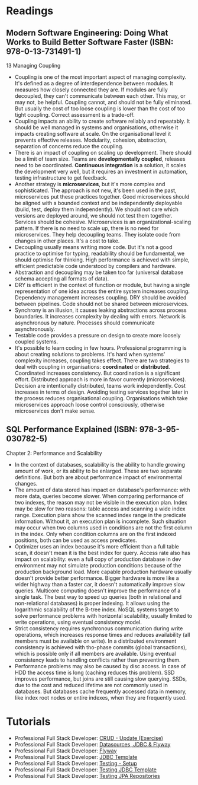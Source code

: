 # Readings

## Modern Software Engineering: Doing What Works to Build Better Software Faster (ISBN: 978-0-13-731491-1)

13 Managing Coupling

- Coupling is one of the most important aspect of managing complexity. It's defined as a degree of interdependence
  between modules. It measures how closely connected they are. If modules are fully decoupled, they can't communicate
  between each other. This may, or may not, be helpful. Coupling cannot, and should not be fully eliminated. But usually
  the cost of too loose coupling is lower than the cost of too tight coupling. Correct assessment is a trade-off.
- Coupling impacts an ability to create software reliably and repeatably. It should be well managed in systems and
  organisations, otherwise it impacts creating software at scale. On the organisational level it prevents effective
  releases. Modularity, cohesion, abstraction, separation of concerns reduce the coupling.
- There is an impact of coupling on scaling up development. There should be a limit of team size. Teams are
  __developmentally coupled__, releases need to be coordinated. __Continuous integration__ is a solution, it scales the
  development very well, but it requires an investment in automation, testing infrastructure to get feedback.
- Another strategy is __microservices__, but it's more complex and sophisticated. The approach is not new, it's been
  used in the past, microservices put these practices together. Good microservices should be aligned with a bounded
  context and be independently deployable (build, test, deploy them independently). We should not care which versions
  are deployed around, we should not test them together. Services should be cohesive. Microservices is an
  organizational-scaling pattern. If there is no need to scale up, there is no need for microservices. They help
  decoupling teams. They isolate code from changes in other places. It's a cost to take.
- Decoupling usually means writing more code. But it's not a good practice to optimise for typing, readability should be
  fundamental, we should optimise for thinking. High performance is achieved with simple, efficient predictable code
  understood by compilers and hardware.
- Abstraction and decoupling may be taken too far (universal database schema accepting all formats of data).
- DRY is efficient in the context of function or module, but having a single representation of one idea across the
  entire system increases coupling. Dependency management increases coupling. DRY should be avoided between pipelines.
  Code should not be shared between microservices.
- Synchrony is an illusion, it causes leaking abstractions across process boundaries. It increases complexity by
  dealing with errors. Network is asynchronous by nature. Processes should communicate asynchronously.
- Testable code provides a pressure on design to create more loosely coupled systems.
- It's possible to learn coding in few hours. Professional programming is about creating solutions to problems. It's
  hard when systems' complexity increases, coupling takes effect. There are two strategies to deal with coupling in
  organisations: __coordinated__ or __distributed__. Coordinated increases consistency. But coordination is a
  significant effort. Distributed approach is more in favor currently (microservices). Decision are intentionally
  distributed, teams work independently. Cost increases in terms of design. Avoiding testing services together later in
  the process reduces organisational coupling. Organisations which take microservices approach loose control
  consciously, otherwise microservices don't make sense.

## SQL Performance Explained (ISBN: 978-3-95-030782-5)

Chapter 2: Performance and Scalability

- In the context of databases, scalability is the ability to handle growing amount of work, or its ability to be
  enlarged. These are two separate definitions. But both are about performance impact of environmental changes.
- The amount of data stored has impact on database's performance: with more data, queries become slower. When comparing
  performance of two indexes, the reason may not be visible in the execution plan. Index may be slow for two
  reasons: table access and scanning a wide index range. Execution plans show the scanned index range in the predicate
  information. Without it, an execution plan is incomplete. Such situation may occur when two columns used in conditions
  are not the first column in the index. Only when condition columns are on the first indexed positions, both can be
  used as access predicates.
- Optimizer uses an index because it's more efficient than a full table scan, it doesn't mean it is the best index for
  query. Access rate also has impact on scalability: even a full copy of production database in dev environment may not
  simulate production conditions because of the production background load. More capable production hardware usually
  doesn't provide better performance. Bigger hardware is more like a wider highway than a faster car, it doesn't
  automatically improve slow queries. Multicore computing doesn't improve the performance of a single task. The best way
  to speed up queries (both in relational and non-relational databases) is proper indexing. It allows using the
  logarithmic scalability of the B-tree index. NoSQL systems target to solve performance problems with horizontal
  scalability, usually limited to write operations, using eventual consistency model.
- Strict consistency requires synchronous communication during write operations, which increases response times and
  reduces availability (all members must be available on write). In a distributed environment consistency is achieved
  with tho-phase commits (global transactions), which is possible only if all members are available. Using eventual
  consistency leads to handling conflicts rather than preventing them.
- Performance problems may also be caused by disc access. In case of HDD the access time is long (caching reduces this
  problem). SSD improves performance, but joins are still causing slow querying. SSDs, due to the cost and reduced
  lifetime are not commonly used in databases. But databases cache frequently accessed data in memory, like index root
  nodes or entire indexes, when they are frequently used.

# Tutorials

- Professional Full Stack Developer: [CRUD - Update (Exercise)](https://github.com/marcinciapa/tutorials/pull/59)
- Professional Full Stack Developer: [Datasources, JDBC & Flyway](https://github.com/marcinciapa/tutorials/pull/60)
- Professional Full Stack Developer: [Flyway](https://github.com/marcinciapa/tutorials/pull/61)
- Professional Full Stack Developer: [JDBC Template](https://github.com/marcinciapa/tutorials/pull/62)
- Professional Full Stack Developer: [Testing - Setup](https://github.com/marcinciapa/tutorials/pull/63)
- Professional Full Stack Developer: [Testing JDBC Template](https://github.com/marcinciapa/tutorials/pull/64)
- Professional Full Stack Developer: [Testing JPA Repositories](https://github.com/marcinciapa/tutorials/pull/65)
